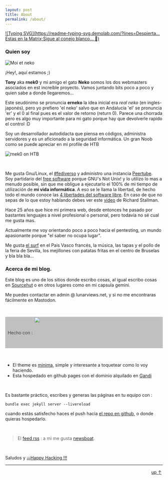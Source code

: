 ```yaml
---
layout: post
title: About
permalink: /about/
---
```


[![Typing SVG](https://readme-typing-svg.demolab.com/?lines=Despierta... Estas en la Matrix;Sigue al conejo blanco... 🐇)](https://git.io/typing-svg)

### Quien soy

![Moi et neko](../assets/tony_neko.png)

¡Hey!, aquí estamos ;) 

**Tony** aka **rnek0** y mi amigo el gato **Neko** somos los dos webmasters asociados en est increíble proyecto. Vamos juntando bits poco a poco y quien sabe a donde llegaremos...  

Este seudónimo se pronuncia **erneko** la idea inicial era *real neko* (en ingles-japonés), pero yo prefiero 'el neko' salvo que en Andalucia 'el' se pronuncia 'er' y el 0 al final pues es el valor de retorno (return 0). Parece una chorrada pero es algo muy importante para mi gato porque hay que devolverle rapido el control :D

Soy un desarrollador autodidacta que piensa en códigos, administra servidores y es un aficionado a la seguridad informática. Un gran Noob como se puede apreciar en mi profile de HTB  

![rnek0 on HTB](../assets/rnekoHTB.png)

&nbsp;

Me gusta Gnu/Linux, el [#fediverso](https://es.wikipedia.org/wiki/Fediverso) y administro una instancia [Peertube](https://ptb.lunarviews.net).  
Soy partidario del [free software](https://www.fsf.org/) porque GNU's Not Unix! y lo utilizo lo mas a menudo posible, sin que me obligue a ejecutarlo el 100% de mi tiempo de utilización de **mi vida informática**. A eso se le llama la libertad, de hecho todo el mundo conoce las [4 libertades del software libre](https://www.gnu.org/philosophy/free-sw.es.html#four-freedoms "Las cuatro libertades esenciales"). En caso de que no sepas de lo que estoy hablando debes ver este [video](https://ptb.lunarviews.net/w/3e8GPSNLVDxyHfwBG2RcbC) de Richard Stallman.

Hace 25 años que hice mi primera web, desde entonces he pasado por bastantes lenguajes a nivel profesional o personal, pero todavía no sé cual me gusta mas.  

Actualmente me voy orientando poco a poco hacia el pentesting, un mundo apasionante porque "el saber no ocupa lugar".

Me gusta [el surf](https://www.anglet-tourisme.com/fr/pratique/webcams.php) en el Pais Vasco francés, la música, las tapas y el pollo de la feria de Sevilla, los mejillones con patatas fritas en el centro de Bruselas y bla bla bla... 


### Acerca de mi blog.

Este blog es uno de los sitios donde escribo cosas, al igual escribo cosas en [Sourcehut](https://sr.ht/~rnek0/) o en otros lugares como en mi capsula gemini.

Me puedes contactar en admin @ lunarviews.net, y si no me encontraras fácilmente en Mastodon.

&nbsp;

<div style="background-color:#c0c0c0;color:#3e3e40;"><span style="style=display:table-cell;vertical-align:middle;"> &nbsp; Hecho con : </span><a href="https://jekyllrb.com/"><img style="style=display:table-cell;vertical-align:middle;" src="{{ site.url }}/assets/jekyll.png" height="100"></a> &nbsp; </div>

&nbsp;

* El theme es [minima](https://github.com/jekyll/minima), simple y interesante a toquetear como lo voy haciendo.
* Esta hospedado en github pages con el dominio alquilado en [Gandi](https://www.gandi.net)

&nbsp;

Es bastante práctico, escribes y generas las páginas en tu equipo con : 

 ```bundle exec jekyll server --livereload```  

cuando estás satisfecho haces el push hacia [el repo en github](https://github.com/rnek0/web), o donde quieras hospedarlo.

&nbsp;

> <p class="rss-subscribe">El <a href="{{ "/feed.xml" | relative_url }}">feed rss</a> : a mi me gusta <a href="https://newsboat.org">newsboat</a>.</p>
<!-- <br>Mi correo : <a class="u-email" href="mailto:{{ site.email }}">{{ site.email }}</a> -->

&nbsp;

Saludos y [¡¡¡Happy Hacking !!!](https://www.hackingisnotacrime.org/)

---
<div style="text-align: right;"><a href="#" >up &uarr;</a>&nbsp;</div>